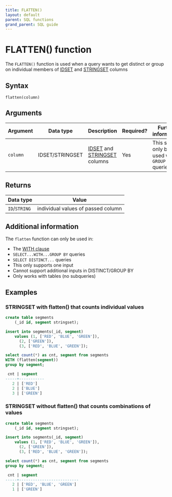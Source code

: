 ```yaml
---
title: FLATTEN()
layout: default
parent: SQL functions
grand_parent: SQL guide
---
```


# FLATTEN() function

The `FLATTEN()` function is used when a query wants to get distinct or group on individual members of [IDSET](/docs/sql-guide/data-types/data-type-idset) and [STRINGSET](/docs/sql-guide/data-types/data-type-stringset) columns

## Syntax

```
flatten(column)
```

## Arguments

| Argument | Data type | Description | Required? | Further information |
|---|---|---|---|---|
| `column` | IDSET/STRINGSET | [IDSET](/docs/sql-guide/data-types/data-type-idset) and [STRINGSET](/docs/sql-guide/data-types/data-type-stringset) columns | Yes | This should only be used with `GROUP BY` queries |

## Returns

| Data type | Value |
|---|---|
| `ID`/`STRING` | individual values of passed column |

## Additional information

The `flatten` function can only be used in:
* The [WITH clause](/docs/sql-guide/statements/statement-select/#with_clause)
* `SELECT...WITH...GROUP BY` queries
* `SELECT DISTINCT...` queries
* This only supports one input
* Cannot support additional inputs in DISTINCT/GROUP BY
* Only works with tables (no subqueries)


## Examples

### STRINGSET with flatten() that counts individual values
```sql
create table segments  
    (_id id, segment stringset);  

insert into segments(_id, segment)  
    values (1, ['RED', 'BLUE', 'GREEN']), 
      (2, ['GREEN']),
      (3, ['RED', 'BLUE', 'GREEN']);

select count(*) as cnt, segment from segments
WITH (flatten(segment))
group by segment;

 cnt | segment
-----+-----------
   2 | ['RED']
   2 | ['BLUE']
   3 | ['GREEN']
```

### STRINGSET without flatten() that counts combinations of values

```sql
create table segments  
    (_id id, segment stringset);  

insert into segments(_id, segment)  
    values (1, ['RED', 'BLUE', 'GREEN']), 
      (2, ['GREEN']),
      (3, ['RED', 'BLUE', 'GREEN']);

select count(*) as cnt, segment from segments
group by segment;

 cnt | segment
-----+--------------------------
   2 | ['RED', 'BLUE', 'GREEN']
   1 | ['GREEN']
```